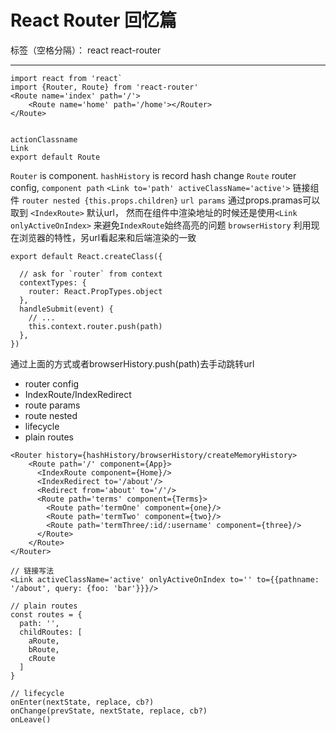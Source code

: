 # React Router 回忆篇

标签（空格分隔）： react react-router

---

```
import react from 'react`
import {Router, Route} from 'react-router'
<Route name='index' path='/'>
    <Route name='home' path='/home'></Router>
</Route>


actionClassname
Link
export default Route
```

`Router` is component.
`hashHistory` is record hash change
`Route` router config, `component path`
`<Link to='path' activeClassName='active'>` 链接组件
`router nested {this.props.children}`
`url params` 通过props.pramas可以取到
`<IndexRoute>` 默认url， 然而在组件中渲染地址的时候还是使用`<Link onlyActiveOnIndex>` 来避免`IndexRoute`始终高亮的问题
`browserHistory` 利用现在浏览器的特性，另url看起来和后端渲染的一致
```
export default React.createClass({

  // ask for `router` from context
  contextTypes: {
    router: React.PropTypes.object
  },
  handleSubmit(event) {
    // ...
    this.context.router.push(path)
  },
})
```
通过上面的方式或者browserHistory.push(path)去手动跳转url

- router config
- IndexRoute/IndexRedirect
- route params
- route nested
- lifecycle
- plain routes
```
<Router history={hashHistory/browserHistory/createMemoryHistory>
    <Route path='/' component={App}>
      <IndexRoute component={Home}/>
      <IndexRedirect to='/about'/>
      <Redirect from='about' to='/'/>
      <Route path='terms' component={Terms}>
        <Route path='termOne' component={one}/>
        <Route path='termTwo' component={two}/>
        <Route path='termThree/:id/:username' component={three}/>
      </Route>
    </Route>
</Router>

// 链接写法
<Link activeClassName='active' onlyActiveOnIndex to='' to={{pathname: '/about', query: {foo: 'bar'}}}/>

// plain routes
const routes = {
  path: '',
  childRoutes: [
    aRoute,
    bRoute,
    cRoute
  ]
}

// lifecycle
onEnter(nextState, replace, cb?)
onChange(prevState, nextState, replace, cb?)
onLeave()
```

